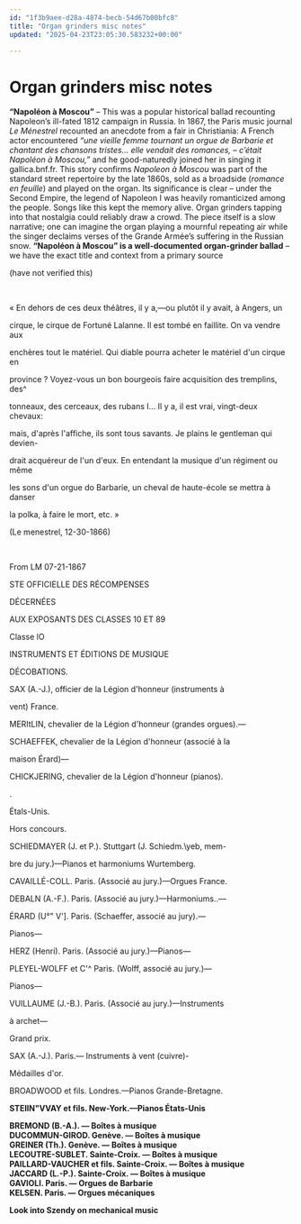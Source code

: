 ```yaml
---
id: "1f3b9aee-d28a-4874-becb-54d67b00bfc8"
title: "Organ grinders misc notes"
updated: "2025-04-23T23:05:30.583232+00:00"

---
```

# Organ grinders misc notes

<p><strong>“Napoléon à Moscou”</strong> – This was a popular historical ballad recounting Napoleon’s ill-fated 1812 campaign in Russia. In 1867, the Paris music journal <em>Le Ménestrel</em> recounted an anecdote from a fair in Christiania: A French actor encountered <em>“une vieille femme tournant un orgue de Barbarie et chantant des chansons tristes… elle vendait des romances, – c’était Napoléon à Moscou,”</em> and he good-naturedly joined her in singing it​gallica.bnf.fr. This story confirms <em>Napoleon à Moscou</em> was part of the standard street repertoire by the late 1860s, sold as a broadside (<em>romance en feuille</em>) and played on the organ. Its significance is clear – under the Second Empire, the legend of Napoleon I was heavily romanticized among the people. Songs like this kept the memory alive. Organ grinders tapping into that nostalgia could reliably draw a crowd. The piece itself is a slow narrative; one can imagine the organ playing a mournful repeating air while the singer declaims verses of the Grande Armée’s suffering in the Russian snow. <strong>“Napoléon à Moscou” is a well-documented organ-grinder ballad</strong> – we have the exact title and context from a primary source​&nbsp;</p><p>(have not verified this)</p><p>&nbsp;</p><p>« En dehors de ces deux théâtres, il y a,—ou plutôt il y avait, à Angers, un</p><p>cirque, le cirque de Fortuné Lalanne. Il est tombé en faillite. On va vendre aux</p><p>enchères tout le matériel. Qui diable pourra acheter le matériel d'un cirque en</p><p>province ? Voyez-vous un bon bourgeois faire acquisition des tremplins, des^</p><p>tonneaux, des cerceaux, des rubans I... Il y a, il est vrai, vingt-deux chevaux:</p><p>mais, d'après l'affiche, ils sont tous savants. Je plains le gentleman qui devien-</p><p>drait acquéreur de l'un d'eux. En entendant la musique d'un régiment ou même</p><p>les sons d'un orgue do Barbarie, un cheval de haute-école se mettra à danser</p><p>la polka, à faire le mort, etc. »</p><p>(Le menestrel, 12-30-1866)</p><p>&nbsp;</p><p>From LM 07-21-1867</p><p>STE OFFICIELLE DES RÉCOMPENSES</p><p>DÉCERNÉES</p><p>AUX EXPOSANTS DES CLASSES 10 ET 89</p><p>Classe lO</p><p>INSTRUMENTS ET ÉDITIONS DE MUSIQUE</p><p>DÉCOBATIONS.</p><p>SAX (A.-J.), officier de la Légion d'honneur (instruments à</p><p>vent) France.</p><p>MERItLIN, chevalier de la Légion d'honneur (grandes orgues).—</p><p>SCHAEFFEK, chevalier de la Légion d'honneur (associé à la</p><p>maison Érard)—</p><p>CHICKJERING, chevalier de la Légion d'honneur (pianos).</p><p>.</p><p>Étals-Unis.</p><p>Hors concours.</p><p>SCHIEDMAYER (J. et P.). Stuttgart (J. Schiedm.\yeb, mem-</p><p>bre du jury.)—Pianos et harmoniums Wurtemberg.</p><p>CAVAILLÉ-COLL. Paris. (Associé au jury.)—Orgues France.</p><p>DEBALN (A.-F.). Paris. (Associé au jury.)—Harmoniums..—</p><p>ÉRARD (U°" V']. Paris. (Schaeffer, associé au jury).—</p><p>Pianos—</p><p>HERZ (Henri). Paris. (Associé au jury.)—Pianos—</p><p>PLEYEL-WOLFF et C'^ Paris. (Wolff, associé au jury.)—</p><p>Pianos—</p><p>VUILLAUME (J.-B.). Paris. (Associé au jury.)—Instruments</p><p>à archet—</p><p>Grand prix.</p><p>SAX (A.-J.). Paris.— Instruments à vent (cuivre)-</p><p>Médailles d'or.</p><p>BROADWOOD et fils. Londres.—Pianos Grande-Bretagne.</p><p><strong>STEIIN"VVAY et fils. New-York.—Pianos États-Unis</strong></p><p><strong>BREMOND (B.-A.). — Boîtes à musique</strong><br><strong>DUCOMMUN-GIROD. Genève. — Boîtes à musique</strong><br><strong>GREINER (Th.). Genève. — Boîtes à musique</strong><br><strong>LECOUTRE-SUBLET. Sainte-Croix. — Boîtes à musique</strong><br><strong>PAILLARD-VAUCHER et fils. Sainte-Croix. — Boîtes à musique</strong><br><strong>JACCARD (L.-P.). Sainte-Croix. — Boîtes à musique</strong><br><strong>GAVIOLI. Paris. — Orgues de Barbarie</strong><br><strong>KELSEN. Paris. — Orgues mécaniques</strong></p><p></p><p><strong>Look into Szendy on mechanical music</strong></p>